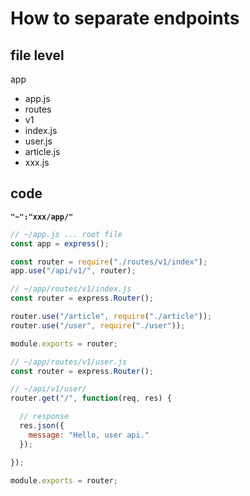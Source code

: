 # How to separate endpoints

## file level

app
- app.js
- routes
 - v1
  - index.js
  - user.js
  - article.js
  - xxx.js
  
 ## code 
 
 **`"~":"xxx/app/"`**

```javascript
// ~/app.js ... root file
const app = express();

const router = require("./routes/v1/index");
app.use("/api/v1/", router);
```

```javascript
// ~/app/routes/v1/index.js
const router = express.Router();

router.use("/article", require("./article"));
router.use("/user", require("./user"));

module.exports = router;
```

```javascript
// ~/app/routes/v1/user.js
const router = express.Router();

// ~/api/v1/user/
router.get("/", function(req, res) {

  // response
  res.json({
    message: "Hello, user api."
  });

});

module.exports = router;
```
